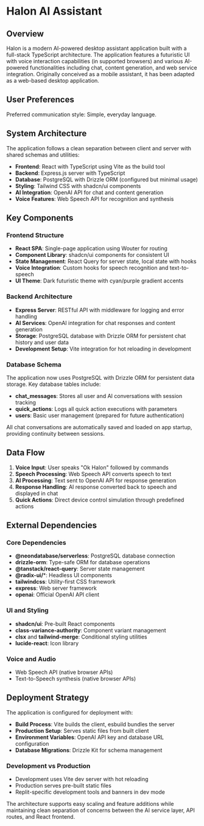 # Halon AI Assistant

## Overview

Halon is a modern AI-powered desktop assistant application built with a full-stack TypeScript architecture. The application features a futuristic UI with voice interaction capabilities (in supported browsers) and various AI-powered functionalities including chat, content generation, and web service integration. Originally conceived as a mobile assistant, it has been adapted as a web-based desktop application.

## User Preferences

Preferred communication style: Simple, everyday language.

## System Architecture

The application follows a clean separation between client and server with shared schemas and utilities:

- **Frontend**: React with TypeScript using Vite as the build tool
- **Backend**: Express.js server with TypeScript
- **Database**: PostgreSQL with Drizzle ORM (configured but minimal usage)
- **Styling**: Tailwind CSS with shadcn/ui components
- **AI Integration**: OpenAI API for chat and content generation
- **Voice Features**: Web Speech API for recognition and synthesis

## Key Components

### Frontend Structure
- **React SPA**: Single-page application using Wouter for routing
- **Component Library**: shadcn/ui components for consistent UI
- **State Management**: React Query for server state, local state with hooks
- **Voice Integration**: Custom hooks for speech recognition and text-to-speech
- **UI Theme**: Dark futuristic theme with cyan/purple gradient accents

### Backend Architecture
- **Express Server**: RESTful API with middleware for logging and error handling
- **AI Services**: OpenAI integration for chat responses and content generation
- **Storage**: PostgreSQL database with Drizzle ORM for persistent chat history and user data
- **Development Setup**: Vite integration for hot reloading in development

### Database Schema
The application now uses PostgreSQL with Drizzle ORM for persistent data storage. Key database tables include:

- **chat_messages**: Stores all user and AI conversations with session tracking
- **quick_actions**: Logs all quick action executions with parameters
- **users**: Basic user management (prepared for future authentication)

All chat conversations are automatically saved and loaded on app startup, providing continuity between sessions.

## Data Flow

1. **Voice Input**: User speaks "Ok Halon" followed by commands
2. **Speech Processing**: Web Speech API converts speech to text
3. **AI Processing**: Text sent to OpenAI API for response generation
4. **Response Handling**: AI response converted back to speech and displayed in chat
5. **Quick Actions**: Direct device control simulation through predefined actions

## External Dependencies

### Core Dependencies
- **@neondatabase/serverless**: PostgreSQL database connection
- **drizzle-orm**: Type-safe ORM for database operations
- **@tanstack/react-query**: Server state management
- **@radix-ui/***: Headless UI components
- **tailwindcss**: Utility-first CSS framework
- **express**: Web server framework
- **openai**: Official OpenAI API client

### UI and Styling
- **shadcn/ui**: Pre-built React components
- **class-variance-authority**: Component variant management
- **clsx** and **tailwind-merge**: Conditional styling utilities
- **lucide-react**: Icon library

### Voice and Audio
- Web Speech API (native browser APIs)
- Text-to-Speech synthesis (native browser APIs)

## Deployment Strategy

The application is configured for deployment with:

- **Build Process**: Vite builds the client, esbuild bundles the server
- **Production Setup**: Serves static files from built client
- **Environment Variables**: OpenAI API key and database URL configuration
- **Database Migrations**: Drizzle Kit for schema management

### Development vs Production
- Development uses Vite dev server with hot reloading
- Production serves pre-built static files
- Replit-specific development tools and banners in dev mode

The architecture supports easy scaling and feature additions while maintaining clean separation of concerns between the AI service layer, API routes, and React frontend.